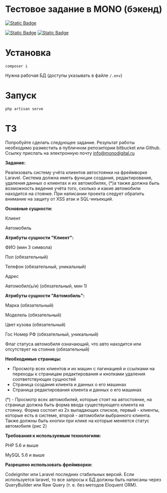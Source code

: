 # Тестовое задание в MONO (бэкенд)

[![Static Badge](https://img.shields.io/badge/by-Ed%20"DVegasa"%20Khalturin-black)
](https://www.linkedin.com/in/dvegasa/)

[![Static Badge](https://img.shields.io/badge/Backend-https://github.com/DVegasa/mono--test--backend-grey?logo=laravel)](https://github.com/DVegasa/mono-test-backend)
[![Static Badge](https://img.shields.io/badge/Frontend-https://github.com/DVegasa/mono--test--frontend-grey?logo=vuedotjs)](https://github.com/DVegasa/mono-test-frontend)

# Установка

`composer i`

Нужна рабочая БД (доступы указывать в файле `/.env`)

# Запуск

`php artisan serve`

# ТЗ

Попробуйте сделать следующее задание. Результат работы необходимо разместить в публичном репозитории bitbucket или
Github. Ссылку прислать на электронную почту info@monodigital.ru

**Задание:**

Реализовать систему учёта клиентов автостоянки на фреймворке Laravel. Система должна иметь функции создания,
редактирования, удаления данных о клиентах и их автомобилях, (*)а также должна быть возможность ведения учёта того,
сколько и какие автомобили находится на стоянке. При написании проекта следует обратить внимание на защиту от XSS атак и
SQL–инъекций.

**Основные сущности:**

Клиент

Автомобиль

**Атрибуты сущности "Клиент":**

ФИО (мин 3 символа)

Пол (обязательный)

Телефон (обязательный, уникальный)

Адрес

Автомобил(ь/и) (обязательный, мин 1)

**Атрибуты сущности "Автомобиль":**

Марка (обязательный)

Моделель (обязательный)

Цвет кузова (обязательный)

Гос Номер РФ (обязательный, уникальный)

Флаг статуса автомобиля означающий, что авто находится или отсутствует на стоянке (обязательный)

**Необходимые страницы:**

- Просмотр всех клиентов и их машин с пагинацией и ссылками на переходы к страницам редактирования и кнопками удаления
  соответствующих сущностей
- Страница создания клиента и данных о его машинах
- Страница редактирования клиента и данных о его машинах

(*) - Просмотр всех автомобилей, которые стоят на автостоянке, на странице должна быть форма ввода существующего клиента
на стоянку. Форма состоит из 2х выпадающих списков, первый - клиенты, которые есть в системе, второй - автомобили
выбранного клиента. Также должны быть кнопки при клике на которые меняется статус автомобиля (рис 2)

**Требования к используемым технологиям:**

PHP 5.6 и выше

MySQL 5.6 и выше

**Разрешено использовать фреймворки:**

Codeigniter или Laravel последних стабильных версий. Если используется laravel, то все запросы к БД должны быть написаны
через QueryBuilder или Raw Query (т. е. без методов Eloquent ORM).
